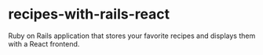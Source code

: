 # recipes-with-rails-react
Ruby on Rails application that stores your favorite recipes and displays them with a React frontend.

